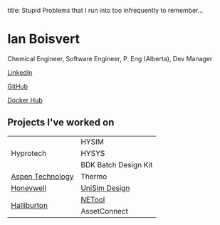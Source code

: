 title: Stupid Problems that I run into too infrequently to remember...

# Ian Boisvert
Chemical Engineer, Software Engineer, P. Eng (Alberta), Dev Manager

[LinkedIn](https://www.linkedin.com/in/ian-boisvert)

[GitHub](https://github.com/iboisvert)

[Docker Hub](https://hub.docker.com/u/iboisvert)

## Projects I've worked on

<table>
  <tr><td rowspan="3">Hyprotech</td><td>HYSIM</td></tr>
  <tr><td>HYSYS</td></tr>
  <tr><td>BDK Batch Design Kit</td></tr>
  <tr><td><a href="https://www.aspentech.com/en">Aspen Technology</a></td><td>Thermo</td></tr>
  <tr><td><a href="https://honeywell.com/">Honeywell</a></td><td><a href="https://www.honeywellforge.ai/us/en/products/industrial-operations/honeywell-unisim-design-suite">UniSim Design</a></td></tr>
  <tr><td rowspan="2"><a href="https://halliburton.com/">Halliburton</a></td><td><a href="https://www.halliburton.com/en/software/decisionspace-365-enterprise/decisionspace-365-reservoir-and-production/netool-software">NETool</a></td></tr>
  <tr><td>AssetConnect</td></tr>
</table>
